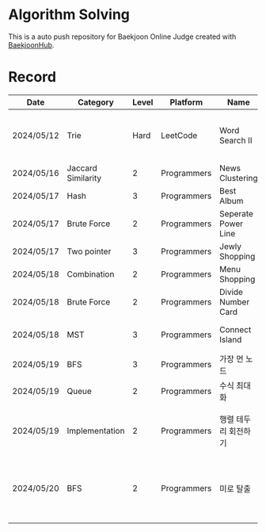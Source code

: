 # Algorithm Solving
This is a auto push repository for Baekjoon Online Judge created with [BaekjoonHub](https://github.com/BaekjoonHub/BaekjoonHub).

# Record
| Date | Category | Level | Platform | Name | Success | Memo |
|------|----------|-------|----------|------|---------|------|
| 2024/05/12 | Trie | Hard | LeetCode | Word Search II | X | In search problem, searching short part is better |
| 2024/05/16 | Jaccard Similarity | 2 | Programmers | News Clustering | O |  |
| 2024/05/17 | Hash | 3 | Programmers | Best Album | O |  |
| 2024/05/17 | Brute Force | 2 | Programmers | Seperate Power Line | O | |
| 2024/05/17 | Two pointer | 3 | Programmers | Jewly Shopping | O | |
| 2024/05/18 | Combination | 2 | Programmers | Menu Shopping | O | |
| 2024/05/18 | Brute Force | 2 | Programmers | Divide Number Card | O | |
| 2024/05/18 | MST | 3 | Programmers | Connect Island | X | MST = Prim, Kruskal |
| 2024/05/19 | BFS | 3 | Programmers | 가장 먼 노드 | O |  |
| 2024/05/19 | Queue | 2 | Programmers | 수식 최대화 | O |  |
| 2024/05/19 | Implementation | 2 | Programmers | 행렬 테두리 회전하기 | O | there should be more clean code |
| 2024/05/20 | BFS | 2 | Programmers | 미로 탈출 | O | visit 배열 업데이트 위치 잘못 잡아서 오래 걸림 |
| | | | | | | |

